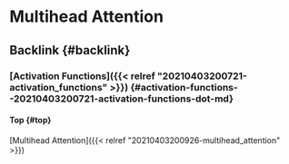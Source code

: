# Multihead Attention


## Backlink {#backlink}


### [Activation Functions]({{< relref "20210403200721-activation_functions" >}}) {#activation-functions--20210403200721-activation-functions-dot-md}


#### Top {#top}

[Multihead Attention]({{< relref "20210403200926-multihead_attention" >}})

